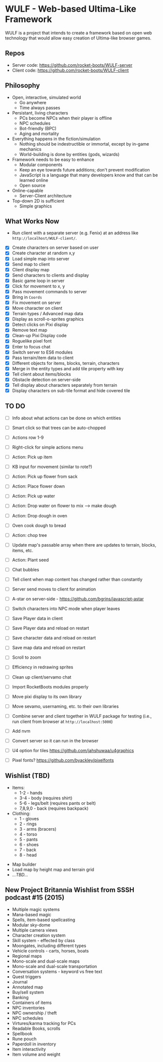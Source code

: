 # WULF - Web-based Ultima-Like Framework

WULF is a project that intends to create a framework based on open web technology that would allow easy creation of Ultima-like browser games.

## Repos

* Server code: https://github.com/rocket-boots/WULF-server
* Client code: https://github.com/rocket-boots/WULF-client

## Philosophy

* Open, interactive, simulated world
  - Go anywhere
  - Time always passes
* Persistant, living characters
  - PCs become NPCs when their player is offline
  - NPC schedules
  - Bot-friendly (BPC)
  - Aging and mortality
* Everything happens in the fiction/simulation
  - Nothing should be indestructible or immortal, except by in-game mechanics
  - World-building is done by entities (gods, wizards)
* Framework needs to be easy to enhance
  - Modular components
  - Keep an eye towards future additions; don't prevent modification
  - JavaScript is a language that many developers know and that can be learned online
  - Open source
* Online-capable
  - Server-Client architecture
* Top-down 2D is sufficient
  - Simple graphics

## What Works Now

- Run client with a separate server (e.g. Fenix) at an address like `http://localhost/WULF-client/`.
- [x] Create characters on server based on user
- [x] Create character at random x,y
- [x] Load simple map into server
- [x] Send map to client
- [x] Client display map
- [x] Send characters to clients and display
- [x] Basic game loop in server
- [x] Click for movement to x, y
- [x] Pass movement commands to server
- [x] Bring in `Coords`
- [x] Fix movement on server
- [x] Move character on client
- [x] Terrain types / Advanced map data
- [x] Display as scroll-o-sprites graphics
- [x] Detect clicks on Pixi display
- [x] Remove text map
- [x] Clean-up Pixi Display code
- [x] Roguelike pixel font
- [x] Enter to focus chat
- [x] Switch server to ES6 modules
- [x] Pass terrain/item data to client
- [x] Different objects for items, blocks, terrain, characters
- [x] Merge in the entity types and add tile property with key
- [x] Tell client about items/blocks
- [x] Obstacle detection on server-side
- [x] Tell display about characters separately from terrain
- [x] Display characters on sub-tile format and hide covered tile

## TO DO

- [ ] Info about what actions can be done on which entities
- [ ] Smart click so that trees can be auto-chopped

- [ ] Actions row 1-9
- [ ] Right-click for simple actions menu

- [ ] Action: Pick up item

- [ ] KB input for movement (similar to rote?)

- [ ] Action: Pick up flower from sack
- [ ] Action: Place flower down
- [ ] Action: Pick up water
- [ ] Action: Drop water on flower to mix --> make dough
- [ ] Action: Drop dough in oven
- [ ] Oven cook dough to bread

- [ ] Action: chop tree
- [ ] Update map's passable array when there are updates to terrain, blocks, items, etc.
- [ ] Action: Plant seed

- [ ] Chat bubbles

- [ ] Tell client when map content has changed rather than constantly
- [ ] Server send moves to client for animation

- [ ] A-star on server-side - https://github.com/bgrins/javascript-astar
- [ ] Switch characters into NPC mode when player leaves

- [ ] Save Player data in client
- [ ] Save Player data and reload on restart
- [ ] Save character data and reload on restart
- [ ] Save map data and reload on restart

- [ ] Scroll to zoom

- [ ] Efficiency in redrawing sprites
- [ ] Clean up client/servamo chat
- [ ] Import RocketBoots modules properly
- [ ] Move pixi display to its own library
- [ ] Move sevamo, usernaming, etc. to their own libraries

- [ ] Combine server and client together in WULF package for testing (i.e., run client from browser at `http://localhost:5000`)
- [ ] Add nvm
- [ ] Convert server so it can run in the browser

- [ ] U4 option for tiles https://github.com/jahshuwaa/u4graphics
- [ ] Pixel fonts? https://github.com/byackley/pixelfonts

## Wishlist (TBD)

- Items:
  - 1-2 - hands
  - 3-4 - body (requires shirt)
  - 5-6 - legs/belt (requires pants or belt)
  - 7,8,9,0 - back (requires backpack)
- Clothing:
  - 1 - gloves
  - 2 - rings
  - 3 - arms (bracers)
  - 4 - torso
  - 5 - pants
  - 6 - shoes
  - 7 - back
  - 8 - head

* Map builder
* Load map by height map and terrain grid
* _...TBD..._

## New Project Britannia Wishlist from SSSH podcast #15 (2015)

* Multiple magic systems
* Mana-based magic
* Spells, item-based spellcasting
* Modular sky-dome
* Multiple camera views
* Character creation system
* Skill system - effected by class
* Moongates, including different types
* Vehicle controls - carts, horses, boats
* Regional maps
* Mono-scale and dual-scale maps
* Mono-scale and dual-scale transportation
* Conversation systems - keyword vs free text
* Quest triggers
* Journal
* Annotated map
* Buy/sell system
* Banking
* Containers of items
* NPC inventories
* NPC ownership / theft
* NPC schedules
* Virtures/karma tracking for PCs
* Readable Books, scrolls
* Spellbook
* Rune pouch
* Paperdoll in inventory
* Item interactivity
* Item volume and weight
